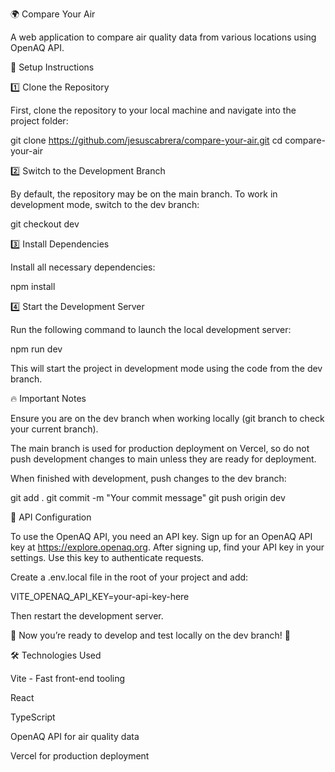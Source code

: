 🌍 Compare Your Air

A web application to compare air quality data from various locations using OpenAQ API.

🚀 Setup Instructions

1️⃣ Clone the Repository

First, clone the repository to your local machine and navigate into the project folder:

git clone https://github.com/jesuscabrera/compare-your-air.git
cd compare-your-air

2️⃣ Switch to the Development Branch

By default, the repository may be on the main branch. To work in development mode, switch to the dev branch:

git checkout dev

3️⃣ Install Dependencies

Install all necessary dependencies:

npm install

4️⃣ Start the Development Server

Run the following command to launch the local development server:

npm run dev

This will start the project in development mode using the code from the dev branch.

🔥 Important Notes

Ensure you are on the dev branch when working locally (git branch to check your current branch).

The main branch is used for production deployment on Vercel, so do not push development changes to main unless they are ready for deployment.

When finished with development, push changes to the dev branch:

git add .
git commit -m "Your commit message"
git push origin dev

📡 API Configuration

To use the OpenAQ API, you need an API key. 
Sign up for an OpenAQ API key at https://explore.openaq.org. 
After signing up, find your API key in your settings. Use this key to authenticate requests.

Create a .env.local file in the root of your project and add:

VITE_OPENAQ_API_KEY=your-api-key-here

Then restart the development server.

🎉 Now you’re ready to develop and test locally on the dev branch! 🚀

🛠 Technologies Used

Vite - Fast front-end tooling

React 

TypeScript 

OpenAQ API for air quality data

Vercel for production deployment
